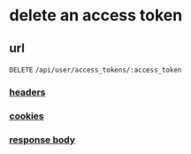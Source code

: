 # delete an access token

## url

`DELETE` `/api/user/access_tokens/:access_token`

### [headers](../request/headers.html)

### [cookies](../request/cookies.html)

### [response body](../response.html)
